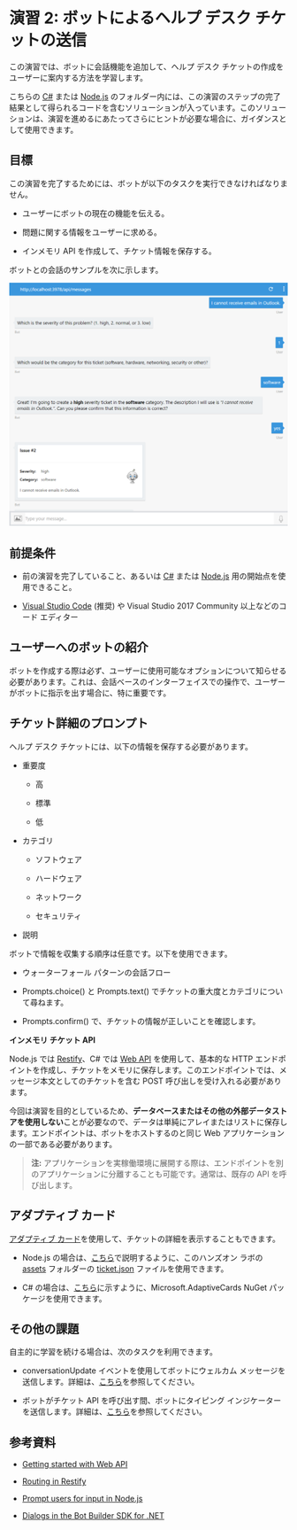 # 演習 2: ボットによるヘルプ デスク チケットの送信

この演習では、ボットに会話機能を追加して、ヘルプ デスク
チケットの作成をユーザーに案内する方法を学習します。

こちらの
[C\#](https://github.com/GeekTrainer/help-desk-bot-lab/blob/develop/CSharp/exercise2-TicketSubmissionDialog)
または
[Node.js](https://github.com/GeekTrainer/help-desk-bot-lab/blob/develop/Node/exercise2-TicketSubmissionDialog)
のフォルダー内には、この演習のステップの完了結果として得られるコードを含むソリューションが入っています。このソリューションは、演習を進めるにあたってさらにヒントが必要な場合に、ガイダンスとして使用できます。

## 目標

この演習を完了するためには、ボットが以下のタスクを実行できなければなりません。

-   ユーザーにボットの現在の機能を伝える。

-   問題に関する情報をユーザーに求める。

-   インメモリ API を作成して、チケット情報を保存する。

ボットとの会話のサンプルを次に示します。

![](media/bf7e1ba750417a14d01b30f4c3ae7abc.png)

## 前提条件

-   前の演習を完了していること、あるいは
    [C\#](https://github.com/GeekTrainer/help-desk-bot-lab/blob/develop/CSharp/exercise1-EchoBot)
    または
    [Node.js](https://github.com/GeekTrainer/help-desk-bot-lab/blob/develop/Node/exercise1-EchoBot)
    用の開始点を使用できること。

-   [Visual Studio Code](https://code.visualstudio.com/download) (推奨) や
    Visual Studio 2017 Community 以上などのコード エディター

## ユーザーへのボットの紹介

ボットを作成する際は必ず、ユーザーに使用可能なオプションについて知らせる必要があります。これは、会話ベースのインターフェイスでの操作で、ユーザーがボットに指示を出す場合に、特に重要です。

## チケット詳細のプロンプト

ヘルプ デスク チケットには、以下の情報を保存する必要があります。

-   重要度

    -   高

    -   標準

    -   低

-   カテゴリ

    -   ソフトウェア

    -   ハードウェア

    -   ネットワーク

    -   セキュリティ

-   説明

ボットで情報を収集する順序は任意です。以下を使用できます。

-   ウォーターフォール パターンの会話フロー

-   Prompts.choice() と Prompts.text()
    でチケットの重大度とカテゴリについて尋ねます。

-   Prompts.confirm() で、チケットの情報が正しいことを確認します。

**インメモリ チケット API**

Node.js では [Restify](http://restify.com/)、C\# では [Web
API](https://www.asp.net/web-api) を使用して、基本的な HTTP
エンドポイントを作成し、チケットをメモリに保存します。このエンドポイントでは、メッセージ本文としてのチケットを含む
POST 呼び出しを受け入れる必要があります。

今回は演習を目的としているため、**データベースまたはその他の外部データストアを使用しない**ことが必要なので、データは単純にアレイまたはリストに保存します。エンドポイントは、ボットをホストするのと同じ
Web アプリケーションの一部である必要があります。

> **注:**
アプリケーションを実稼働環境に展開する際は、エンドポイントを別のアプリケーションに分離することも可能です。通常は、既存の
API を呼び出します。

## アダプティブ カード

[アダプティブ
カード](http://adaptivecards.io/)を使用して、チケットの詳細を表示することもできます。

-   Node.js
    の場合は、[こちら](https://docs.microsoft.com/en-us/bot-framework/rest-api/bot-framework-rest-connector-add-rich-cards#adaptive-card)で説明するように、このハンズオン
    ラボの
    [assets](https://github.com/GeekTrainer/help-desk-bot-lab/blob/develop/assets)
    フォルダーの
    [ticket.json](https://github.com/GeekTrainer/help-desk-bot-lab/blob/develop/assets/exercise2-TicketSubmissionDialog/ticket.json)
    ファイルを使用できます。

-   C\#
    の場合は、[こちら](https://docs.microsoft.com/en-us/bot-framework/dotnet/bot-builder-dotnet-add-rich-card-attachments#a-idadaptive-carda-add-an-adaptive-card-to-a-message)に示すように、Microsoft.AdaptiveCards
    NuGet パッケージを使用できます。

## その他の課題

自主的に学習を続ける場合は、次のタスクを利用できます。

-   conversationUpdate イベントを使用してボットにウェルカム
    メッセージを送信します。詳細は、[こちら](https://docs.microsoft.com/en-us/bot-framework/nodejs/bot-builder-nodejs-handle-conversation-events#greet-a-user-on-conversation-join)を参照してください。

-   ボットがチケット API を呼び出す間、ボットにタイピング
    インジケーターを送信します。詳細は、[こちら](https://docs.microsoft.com/en-us/bot-framework/nodejs/bot-builder-nodejs-send-typing-indicator)を参照してください。

## 参考資料

-   [Getting started with Web
    API](https://docs.microsoft.com/en-us/aspnet/web-api/overview/getting-started-with-aspnet-web-api/tutorial-your-first-web-api)

-   [Routing in Restify](http://restify.com/#common-handlers-serveruse)

-   [Prompt users for input in
    Node.js](https://docs.microsoft.com/en-us/bot-framework/nodejs/bot-builder-nodejs-dialog-prompt)

-   [Dialogs in the Bot Builder SDK for
    .NET](https://docs.microsoft.com/en-us/bot-framework/dotnet/bot-builder-dotnet-dialogs)
